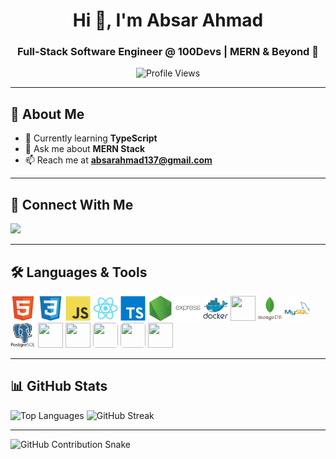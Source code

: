 <!-- Header -->
<h1 align="center">Hi 👋, I'm Absar Ahmad</h1>
<h3 align="center">Full-Stack Software Engineer @ 100Devs | MERN & Beyond 🚀</h3>

<p align="center">
  <img src="https://komarev.com/ghpvc/?username=absar22&label=Profile%20views&color=0e75b6&style=for-the-badge" alt="Profile Views" />
</p>

---

## 🚀 About Me  
- 🌱 Currently learning **TypeScript**  
- 💬 Ask me about **MERN Stack**  
- 📫 Reach me at **absarahmad137@gmail.com**  

---

## 🤝 Connect With Me  
<a href="https://linkedin.com/in/absar22" target="_blank">
  <img src="https://img.shields.io/badge/LinkedIn-0077B5?style=for-the-badge&logo=linkedin&logoColor=white"/>
</a>

---

## 🛠 Languages & Tools  
<p>
  <img src="https://raw.githubusercontent.com/devicons/devicon/master/icons/html5/html5-original.svg" width="40" height="40"/>
  <img src="https://raw.githubusercontent.com/devicons/devicon/master/icons/css3/css3-original.svg" width="40" height="40"/>
  <img src="https://raw.githubusercontent.com/devicons/devicon/master/icons/javascript/javascript-original.svg" width="40" height="40"/>
  <img src="https://raw.githubusercontent.com/devicons/devicon/master/icons/react/react-original.svg" width="40" height="40"/>
  <img src="https://raw.githubusercontent.com/devicons/devicon/master/icons/typescript/typescript-original.svg" width="40" height="40"/>
  <img src="https://raw.githubusercontent.com/devicons/devicon/master/icons/nodejs/nodejs-original.svg" width="40" height="40"/>
  <img src="https://raw.githubusercontent.com/devicons/devicon/master/icons/express/express-original-wordmark.svg" width="40" height="40"/>
  <img src="https://raw.githubusercontent.com/devicons/devicon/master/icons/docker/docker-original-wordmark.svg" width="40" height="40"/>
  <img src="https://raw.githubusercontent.com/prisma/prisma/main/icons/PRISMA-FINAL-icon.svg" width="40" height="40"/>
  <img src="https://raw.githubusercontent.com/devicons/devicon/master/icons/mongodb/mongodb-original-wordmark.svg" width="40" height="40"/>
  <img src="https://raw.githubusercontent.com/devicons/devicon/master/icons/mysql/mysql-original-wordmark.svg" width="40" height="40"/>
  <img src="https://raw.githubusercontent.com/devicons/devicon/master/icons/postgresql/postgresql-original-wordmark.svg" width="40" height="40"/>
  <img src="https://www.vectorlogo.zone/logos/git-scm/git-scm-icon.svg" width="40" height="40"/>
  <img src="https://www.vectorlogo.zone/logos/getpostman/getpostman-icon.svg" width="40" height="40"/>
  <img src="https://render.com/images/favicon/favicon-32x32.png" width="40" height="40" style="border-radius: 5px;"/>
  <img src="https://railway.app/favicon.ico" width="40" height="40" style="border-radius: 5px;"/>
  <img src="https://www.vectorlogo.zone/logos/heroku/heroku-icon.svg" width="40" height="40"/>
</p>

---

## 📊 GitHub Stats  
<img src="https://github-readme-stats.vercel.app/api/top-langs?username=absar22&show_icons=true&locale=en&layout=compact&theme=tokyonight" alt="Top Languages" />  
<img src="https://github-readme-streak-stats.herokuapp.com/?user=absar22&theme=tokyonight" alt="GitHub Streak" />  

---

<!-- Optional fun addition -->
![GitHub Contribution Snake](https://github.com/absar22/absar22/blob/output/github-contribution-grid-snake.svg)
